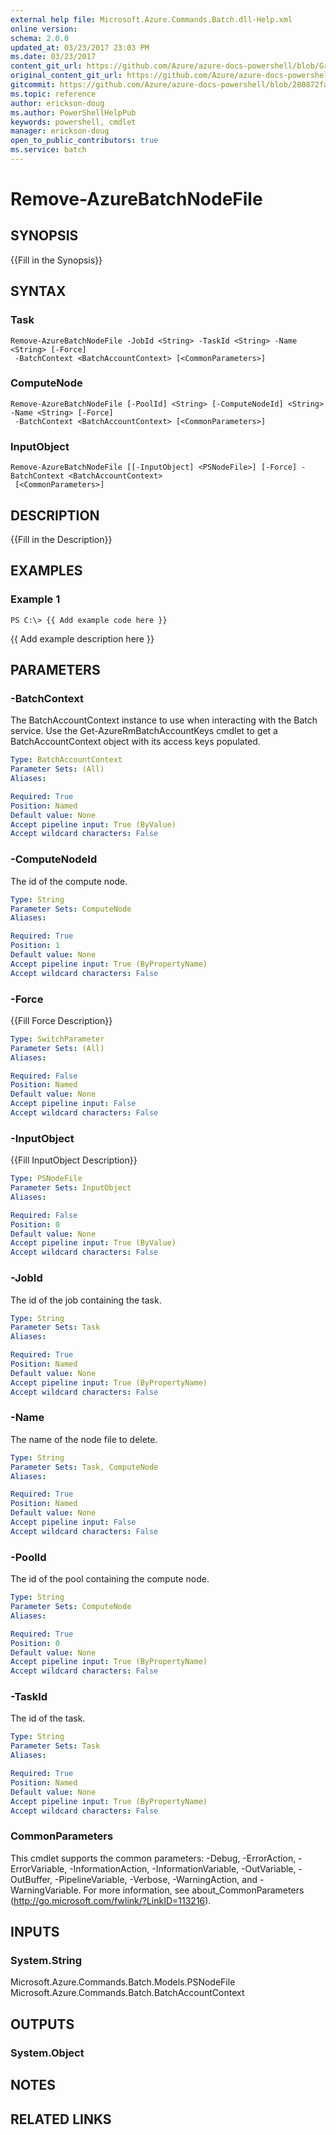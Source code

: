 ```yaml
---
external help file: Microsoft.Azure.Commands.Batch.dll-Help.xml
online version:
schema: 2.0.0
updated_at: 03/23/2017 23:03 PM
ms.date: 03/23/2017
content_git_url: https://github.com/Azure/azure-docs-powershell/blob/Graham71298/azureps-cmdlets-docs/ResourceManager/AzureRM.Batch/v1.0.4.3/Remove-AzureBatchNodeFile.md
original_content_git_url: https://github.com/Azure/azure-docs-powershell/blob/Graham71298/azureps-cmdlets-docs/ResourceManager/AzureRM.Batch/v1.0.4.3/Remove-AzureBatchNodeFile.md
gitcommit: https://github.com/Azure/azure-docs-powershell/blob/280872fa529e03be2466fa2252957a2060a9dfe4
ms.topic: reference
author: erickson-doug
ms.author: PowerShellHelpPub
keywords: powershell, cmdlet
manager: erickson-doug
open_to_public_contributors: true
ms.service: batch
---
```


# Remove-AzureBatchNodeFile

## SYNOPSIS
{{Fill in the Synopsis}}

## SYNTAX

### Task
```
Remove-AzureBatchNodeFile -JobId <String> -TaskId <String> -Name <String> [-Force]
 -BatchContext <BatchAccountContext> [<CommonParameters>]
```

### ComputeNode
```
Remove-AzureBatchNodeFile [-PoolId] <String> [-ComputeNodeId] <String> -Name <String> [-Force]
 -BatchContext <BatchAccountContext> [<CommonParameters>]
```

### InputObject
```
Remove-AzureBatchNodeFile [[-InputObject] <PSNodeFile>] [-Force] -BatchContext <BatchAccountContext>
 [<CommonParameters>]
```

## DESCRIPTION
{{Fill in the Description}}

## EXAMPLES

### Example 1
```
PS C:\> {{ Add example code here }}
```

{{ Add example description here }}

## PARAMETERS

### -BatchContext
The BatchAccountContext instance to use when interacting with the Batch service.
Use the Get-AzureRmBatchAccountKeys cmdlet to get a BatchAccountContext object with its access keys populated.

```yaml
Type: BatchAccountContext
Parameter Sets: (All)
Aliases: 

Required: True
Position: Named
Default value: None
Accept pipeline input: True (ByValue)
Accept wildcard characters: False
```

### -ComputeNodeId
The id of the compute node.

```yaml
Type: String
Parameter Sets: ComputeNode
Aliases: 

Required: True
Position: 1
Default value: None
Accept pipeline input: True (ByPropertyName)
Accept wildcard characters: False
```

### -Force
{{Fill Force Description}}

```yaml
Type: SwitchParameter
Parameter Sets: (All)
Aliases: 

Required: False
Position: Named
Default value: None
Accept pipeline input: False
Accept wildcard characters: False
```

### -InputObject
{{Fill InputObject Description}}

```yaml
Type: PSNodeFile
Parameter Sets: InputObject
Aliases: 

Required: False
Position: 0
Default value: None
Accept pipeline input: True (ByValue)
Accept wildcard characters: False
```

### -JobId
The id of the job containing the task.

```yaml
Type: String
Parameter Sets: Task
Aliases: 

Required: True
Position: Named
Default value: None
Accept pipeline input: True (ByPropertyName)
Accept wildcard characters: False
```

### -Name
The name of the node file to delete.

```yaml
Type: String
Parameter Sets: Task, ComputeNode
Aliases: 

Required: True
Position: Named
Default value: None
Accept pipeline input: False
Accept wildcard characters: False
```

### -PoolId
The id of the pool containing the compute node.

```yaml
Type: String
Parameter Sets: ComputeNode
Aliases: 

Required: True
Position: 0
Default value: None
Accept pipeline input: True (ByPropertyName)
Accept wildcard characters: False
```

### -TaskId
The id of the task.

```yaml
Type: String
Parameter Sets: Task
Aliases: 

Required: True
Position: Named
Default value: None
Accept pipeline input: True (ByPropertyName)
Accept wildcard characters: False
```

### CommonParameters
This cmdlet supports the common parameters: -Debug, -ErrorAction, -ErrorVariable, -InformationAction, -InformationVariable, -OutVariable, -OutBuffer, -PipelineVariable, -Verbose, -WarningAction, and -WarningVariable. For more information, see about_CommonParameters (http://go.microsoft.com/fwlink/?LinkID=113216).

## INPUTS

### System.String
Microsoft.Azure.Commands.Batch.Models.PSNodeFile
Microsoft.Azure.Commands.Batch.BatchAccountContext

## OUTPUTS

### System.Object

## NOTES

## RELATED LINKS

